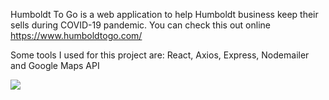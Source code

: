 
Humboldt To Go is a web application to help Humboldt business keep their sells during COVID-19 pandemic.
You can check this out online https://www.humboldtogo.com/

Some tools I used for this project are: React, Axios, Express, Nodemailer and Google Maps API

![](https://j.gifs.com/5QPKVx.gif)
